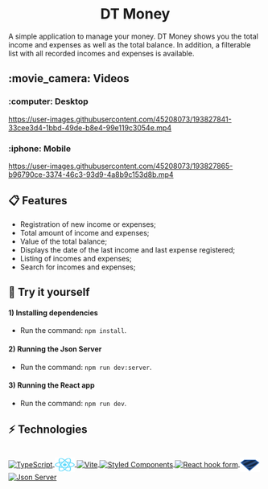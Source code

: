 <h1 align=center>DT Money</h1>

A simple application to manage your money. DT Money shows you the total income and expenses as well as the total balance. In addition, a filterable list with all recorded incomes and expenses is available.

<h2>:movie_camera: Videos</h2>
<h3>:computer: Desktop</h3>

https://user-images.githubusercontent.com/45208073/193827841-33cee3d4-1bbd-49de-b8e4-99e119c3054e.mp4

<h3>:iphone: Mobile</h3>

https://user-images.githubusercontent.com/45208073/193827865-b96790ce-3374-46c3-93d9-4a8b9c153d8b.mp4

## :clipboard: Features
- Registration of new income or expenses;
- Total amount of income and expenses;
- Value of the total balance;
- Displays the date of the last income and last expense registered;
- Listing of incomes and expenses;
- Search for incomes and expenses;
 
## :rocket: Try it yourself
#### 1) Installing dependencies
- Run the command: ``npm install``.

#### 2) Running the Json Server
- Run the command: ``npm run dev:server``.

#### 3) Running the React app
- Run the command: ``npm run dev``.
  
 ## :zap: Technologies
  <div style="display: inline_block"><br>
   <a href="https://www.typescriptlang.org/">
     <img align="center" alt="TypeScript" height="30" width="40" src="https://cdn.jsdelivr.net/gh/devicons/devicon/icons/typescript/typescript-original.svg">
   </a>
   <a href="https://reactjs.org/">
    <img align="center" alt="ReactJS" height="30" width="40" src="https://raw.githubusercontent.com/devicons/devicon/master/icons/react/react-original.svg">
   </a>
    <a href="https://vitejs.dev/">
    <img align="center" alt="Vite" height="30" width="40" src="https://www.svgrepo.com/show/354521/vitejs.svg">
   </a>
   <a href="https://styled-components.com/">
    <img align="center" alt="Styled Components" height="30" width="40" src="https://cdn.worldvectorlogo.com/logos/styled-components-1.svg">
   </a>
   <a href="https://react-hook-form.com/">
    <img align="center" alt="React hook form" height="30" width="30" src="https://avatars.githubusercontent.com/u/53986236?s=200&v=4">
   </a>
   <a href="https://github.com/colinhacks/zod">
    <img align="center" alt="Zod" height="30" width="40" src="https://github.com/colinhacks/zod/blob/master/logo.svg">
   </a>
    <a href="https://github.com/typicode/json-server">
    <img align="center" alt="Json Server" height="30" width="60" src="https://miro.medium.com/max/830/1*0yknPnKsJhK9B3nFIaknUw.png">
   </a>
  </div>
